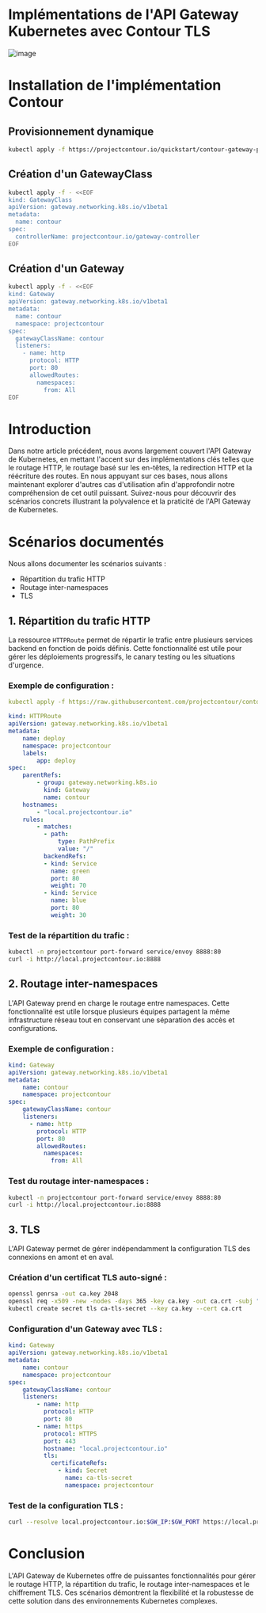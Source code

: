 # Implémentations de l'API Gateway Kubernetes avec Contour TLS
![image](https://github.com/user-attachments/assets/15b4e88f-d870-4012-b72e-53a9b8e86236)


# Installation de l'implémentation Contour

## Provisionnement dynamique

```sh
kubectl apply -f https://projectcontour.io/quickstart/contour-gateway-provisioner.yaml
```

## Création d'un GatewayClass

```sh
kubectl apply -f - <<EOF
kind: GatewayClass
apiVersion: gateway.networking.k8s.io/v1beta1
metadata:
  name: contour
spec:
  controllerName: projectcontour.io/gateway-controller
EOF
```

## Création d'un Gateway

```sh
kubectl apply -f - <<EOF
kind: Gateway
apiVersion: gateway.networking.k8s.io/v1beta1
metadata:
  name: contour
  namespace: projectcontour
spec:
  gatewayClassName: contour
  listeners:
    - name: http
      protocol: HTTP
      port: 80
      allowedRoutes:
        namespaces:
          from: All
EOF
```

# Introduction

Dans notre article précédent, nous avons largement couvert l'API Gateway de Kubernetes, en mettant l'accent sur des implémentations clés telles que le routage HTTP, le routage basé sur les en-têtes, la redirection HTTP et la réécriture des routes. En nous appuyant sur ces bases, nous allons maintenant explorer d'autres cas d'utilisation afin d'approfondir notre compréhension de cet outil puissant. Suivez-nous pour découvrir des scénarios concrets illustrant la polyvalence et la praticité de l'API Gateway de Kubernetes.

# Scénarios documentés

Nous allons documenter les scénarios suivants :

- Répartition du trafic HTTP
- Routage inter-namespaces
- TLS

## 1. Répartition du trafic HTTP

La ressource `HTTPRoute` permet de répartir le trafic entre plusieurs services backend en fonction de poids définis. Cette fonctionnalité est utile pour gérer les déploiements progressifs, le canary testing ou les situations d'urgence.

### Exemple de configuration :
```yaml
kubectl apply -f https://raw.githubusercontent.com/projectcontour/contour/release-1.23/examples/example-workload/gatewayapi/kuard/kuard.yaml
```
```yaml
kind: HTTPRoute
apiVersion: gateway.networking.k8s.io/v1beta1
metadata:
    name: deploy
    namespace: projectcontour
    labels:
        app: deploy
spec:
    parentRefs:
        - group: gateway.networking.k8s.io
          kind: Gateway
          name: contour
    hostnames:
        - "local.projectcontour.io"
    rules:
        - matches:
          - path:
              type: PathPrefix
              value: "/"
          backendRefs:
          - kind: Service
            name: green
            port: 80
            weight: 70
          - kind: Service
            name: blue
            port: 80
            weight: 30
```

### Test de la répartition du trafic :

```sh
kubectl -n projectcontour port-forward service/envoy 8888:80
curl -i http://local.projectcontour.io:8888
```

## 2. Routage inter-namespaces

L'API Gateway prend en charge le routage entre namespaces. Cette fonctionnalité est utile lorsque plusieurs équipes partagent la même infrastructure réseau tout en conservant une séparation des accès et configurations.

### Exemple de configuration :

```yaml
kind: Gateway
apiVersion: gateway.networking.k8s.io/v1beta1
metadata:
    name: contour
    namespace: projectcontour
spec:
    gatewayClassName: contour
    listeners:
      - name: http
        protocol: HTTP
        port: 80
        allowedRoutes:
          namespaces:
            from: All
```

### Test du routage inter-namespaces :

```sh
kubectl -n projectcontour port-forward service/envoy 8888:80
curl -i http://local.projectcontour.io:8888
```

## 3. TLS

L'API Gateway permet de gérer indépendamment la configuration TLS des connexions en amont et en aval.

### Création d'un certificat TLS auto-signé :

```sh
openssl genrsa -out ca.key 2048
openssl req -x509 -new -nodes -days 365 -key ca.key -out ca.crt -subj "/CN=yourdomain.com"
kubectl create secret tls ca-tls-secret --key ca.key --cert ca.crt
```

### Configuration d'un Gateway avec TLS :

```yaml
kind: Gateway
apiVersion: gateway.networking.k8s.io/v1beta1
metadata:
    name: contour
    namespace: projectcontour
spec:
    gatewayClassName: contour
    listeners:
        - name: http
          protocol: HTTP
          port: 80
        - name: https
          protocol: HTTPS
          port: 443
          hostname: "local.projectcontour.io"
          tls:
            certificateRefs:
              - kind: Secret
                name: ca-tls-secret
                namespace: projectcontour
```

### Test de la configuration TLS :

```sh
curl --resolve local.projectcontour.io:$GW_IP:$GW_PORT https://local.projectcontour.io:$GW_PORT/ --insecure
```

# Conclusion

L'API Gateway de Kubernetes offre de puissantes fonctionnalités pour gérer le routage HTTP, la répartition du trafic, le routage inter-namespaces et le chiffrement TLS. Ces scénarios démontrent la flexibilité et la robustesse de cette solution dans des environnements Kubernetes complexes.
